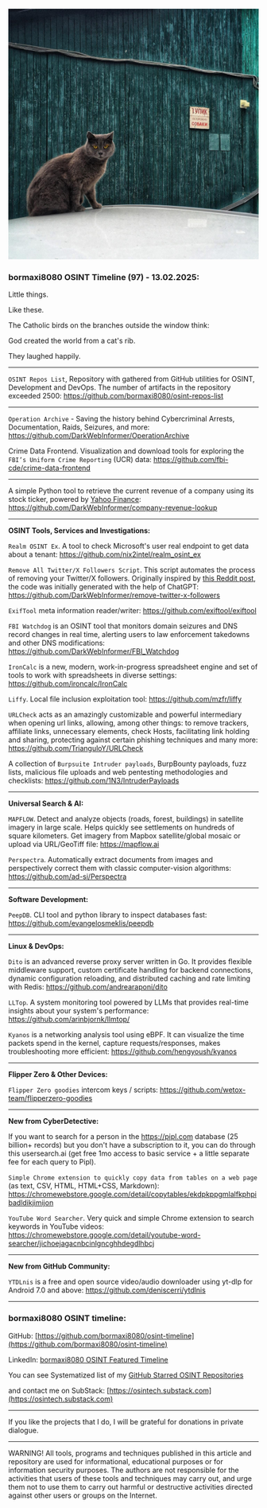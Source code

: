 ![alt text](img/97.jpg)
### bormaxi8080 OSINT Timeline (97) - 13.02.2025:

Little things.

Like these.

The Catholic birds on the branches outside the window think:

God created the world from a cat's rib.

They laughed happily.

----

```OSINT Repos List```, Repository with gathered from GitHub utilities for OSINT, Development and DevOps. The number of artifacts in the repository exceeded 2500: https://github.com/bormaxi8080/osint-repos-list

----

```Operation Archive``` - Saving the history behind Cybercriminal Arrests, Documentation, Raids, Seizures, and more: https://github.com/DarkWebInformer/OperationArchive

Crime Data Frontend. Visualization and download tools for exploring the ```FBI’s Uniform Crime Reporting``` (UCR) data: https://github.com/fbi-cde/crime-data-frontend

---

A simple Python tool to retrieve the current revenue of a company using its stock ticker, powered by [Yahoo Finance](https://finance.yahoo.com/): https://github.com/DarkWebInformer/company-revenue-lookup

----

**OSINT Tools, Services and Investigations:**

```Realm OSINT Ex```. A tool to check Microsoft's user real endpoint to get data about a tenant: https://github.com/nix2intel/realm_osint_ex

```Remove All Twitter/X Followers Script```. This script automates the process of removing your Twitter/X followers. Originally inspired by [this Reddit post](https://www.reddit.com/r/Twitter/comments/1gs601u/removing_all_my_followers/), the code was initially generated with the help of ChatGPT: https://github.com/DarkWebInformer/remove-twitter-x-followers

```ExifTool``` meta information reader/writer: https://github.com/exiftool/exiftool

```FBI Watchdog``` is an OSINT tool that monitors domain seizures and DNS record changes in real time, alerting users to law enforcement takedowns and other DNS modifications: https://github.com/DarkWebInformer/FBI_Watchdog

```IronCalc``` is a new, modern, work-in-progress spreadsheet engine and set of tools to work with spreadsheets in diverse settings: https://github.com/ironcalc/IronCalc

```Liffy```. Local file inclusion exploitation tool: https://github.com/mzfr/liffy

```URLCheck``` acts as an amazingly customizable and powerful intermediary when opening url links, allowing, among other things: to remove trackers, affiliate links, unnecessary elements, check Hosts, facilitating link holding and sharing, protecting against certain phishing techniques and many more: https://github.com/TrianguloY/URLCheck

A collection of ```Burpsuite Intruder payloads```, BurpBounty payloads, fuzz lists, malicious file uploads and web pentesting methodologies and checklists: https://github.com/1N3/IntruderPayloads

----

**Universal Search & AI:**

```MAPFLOW```. Detect and analyze objects (roads, forest, buildings) in satellite imagery in large scale. Helps quickly see settlements on hundreds of square kilometers. Get imagery from Mapbox satellite/global mosaic or upload via URL/GeoTiff file: https://mapflow.ai

```Perspectra```. Automatically extract documents from images and perspectively correct them with classic computer-vision algorithms: https://github.com/ad-si/Perspectra

---

**Software Development:**

```PeepDB```. CLI tool and python library to inspect databases fast: https://github.com/evangelosmeklis/peepdb

----

**Linux & DevOps:**

```Dito``` is an advanced reverse proxy server written in Go. It provides flexible middleware support, custom certificate handling for backend connections, dynamic configuration reloading, and distributed caching and rate limiting with Redis: https://github.com/andrearaponi/dito

```LLTop```. A system monitoring tool powered by LLMs that provides real-time insights about your system's performance: https://github.com/arinbjornk/llmtop/

```Kyanos``` is a networking analysis tool using eBPF. It can visualize the time packets spend in the kernel, capture requests/responses, makes troubleshooting more efficient: https://github.com/hengyoush/kyanos

----

**Flipper Zero & Other Devices:**

```Flipper Zero goodies``` intercom keys / scripts: https://github.com/wetox-team/flipperzero-goodies

----

**New from CyberDetective:**

If you want to search for a person in the https://pipl.com database (25 billion+ records) but you don't have a subscription to it, you can do through this usersearch.ai (get free 1mo access to basic service + a little separate fee for each query to Pipl).

```Simple Chrome extension to quickly copy data from tables on a web page``` (as text, CSV, HTML, HTML+CSS, Markdown): https://chromewebstore.google.com/detail/copytables/ekdpkppgmlalfkphpibadldikjimijon

```YouTube Word Searcher```. Very quick and simple Chrome extension to search keywords in YouTube videos: https://chromewebstore.google.com/detail/youtube-word-searcher/jichoejagacnbcinlgncghhdegdlhbcj

----

**New from GitHub Community:**

```YTDLnis``` is a free and open source video/audio downloader using yt-dlp for Android 7.0 and above: https://github.com/deniscerri/ytdlnis

----
### bormaxi8080 OSINT timeline:

GitHub: [https://github.com/bormaxi8080/osint-timeline](https://github.com/bormaxi8080/osint-timeline)

LinkedIn: [bormaxi8080 OSINT Featured Timeline](https://www.linkedin.com/in/osintech/details/featured/)

You can see Systematized list of my [GitHub Starred OSINT Repositories](https://github.com/bormaxi8080/osint-repos-list)

and contact me on SubStack: [https://osintech.substack.com](https://osintech.substack.com)

----

If you like the projects that I do, I will be grateful for donations in private dialogue.

----

WARNING! All tools, programs and techniques published in this article and repository are used for informational, educational purposes or for information security purposes. The authors are not responsible for the activities that users of these tools and techniques may carry out, and urge them not to use them to carry out harmful or destructive activities directed against other users or groups on the Internet.
